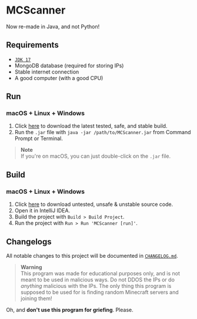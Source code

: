 # MCScanner
Now re-made in Java, and not Python!

## Requirements
* [`JDK 17`][adopt17]
* MongoDB database (required for storing IPs)
* Stable internet connection
* A good computer (with a good CPU)

## Run
### macOS + Linux + Windows
1. Click [here][latest] to download the latest tested, safe, and stable build.
2. Run the `.jar` file with `java -jar /path/to/MCScanner.jar` from Command Prompt or Terminal.

> **Note**<br>
> If you're on macOS, you can just double-click on the `.jar` file.

## Build
### macOS + Linux + Windows
1. Click [here][latest-source] to download untested, unsafe & unstable source code.
2. Open it in IntelliJ IDEA.
3. Build the project with `Build > Build Project`.
4. Run the project with `Run > Run 'MCScanner [run]'`.

## Changelogs
All notable changes to this project will be documented in [`CHANGELOG.md`][changes].

> **Warning**<br>
> This program was made for educational purposes only, and is not meant to be used in malicious ways. 
> Do not DDOS the IPs or do *anything* malicious with the IPs. The only thing this program is supposed to be used for is finding random Minecraft servers and joining them!

Oh, and **don't use this program for griefing**. Please.

[adopt17]: https://adoptium.net/en-GB/download/

[changes]: https://github.com/StupidRepo/MCScanner/blob/main/CHANGELOG.md
[latest]: https://github.com/StupidRepo/MCScanner/releases/latest/download/MCScanner.jar
[latest-source]: https://github.com/StupidRepo/MCScanner/archive/refs/heads/main.zip